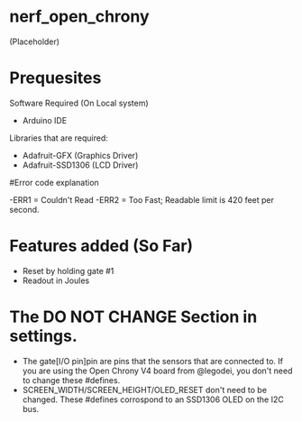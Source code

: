 # nerf_open_chrony

(Placeholder)

# Prequesites

Software Required (On Local system)

  - Arduino IDE

Libraries that are required:
  
  - Adafruit-GFX (Graphics Driver)
  - Adafruit-SSD1306 (LCD Driver)

#Error code explanation

  -ERR1 = Couldn't Read
  -ERR2 = Too Fast; Readable limit is 420 feet per second.
  
# Features added (So Far)

  - Reset by holding gate #1
  - Readout in Joules

# The DO NOT CHANGE Section in settings.

  - The gate[I/O pin]pin are pins that the sensors that are connected to. If you are using the Open Chrony V4 board from @legodei, you don't need to change these #defines.
  - SCREEN_WIDTH/SCREEN_HEIGHT/OLED_RESET don't need to be changed. These #defines corrospond to an SSD1306 OLED on the I2C bus.